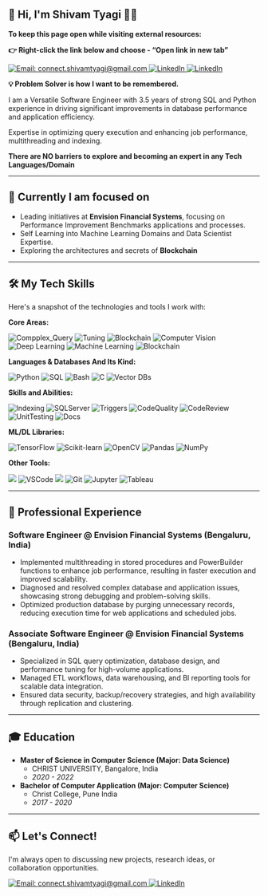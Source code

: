 ## 👋 Hi, I'm Shivam Tyagi 👨🏻

**To keep this page open while visiting external resources:**

**👉 Right-click the link below and choose - “Open link in new tab”**

<p align="left">
  <a href="mailto:connect.shivamtyagi@gmail.com">
    <img src='https://img.shields.io/badge/Email-connect.shivamtyagi@gmail.com-orange' alt='Email: connect.shivamtyagi@gmail.com' />
  </a>
  <a href="https://www.linkedin.com/in/shivam-tyagi-b1b040165/" target = "_blank">
    <!-- <img alt="LinkedIn" src="https://img.shields.io/badge/LinkedIn-dhirendrachoudhary-blue?style=flat-square&logo=linkedin"/>  -->
    <img src='https://img.shields.io/badge/LinkedIn-shivamtyagi-orange?style=flat-square&logo=linkedin' alt='LinkedIn' />
  </a>
  <a href="https://leetcode.com/u/Shivam_Tyagi/" target = "_blank">
    <!-- <img alt="LinkedIn" src="https://img.shields.io/badge/LinkedIn-dhirendrachoudhary-blue?style=flat-square&logo=linkedin"/>  -->
    <img src='https://img.shields.io/badge/LeetCode-Problem_Solving_Abilities-orange?style=flat-square&logo=linkedin' alt='LinkedIn' />
  </a>
  
</p>


**💡 Problem Solver is how I want to be remembered.**

I am a Versatile Software Engineer with 3.5 years of strong SQL and Python experience in driving significant improvements in database performance and application efficiency.

Expertise in optimizing query execution and enhancing job performance, multithreading and indexing.

**There are NO barriers to explore and becoming an expert in any Tech Languages/Domain**

---
## 🥏 Currently I am focused on

* Leading initiatives at **Envision Financial Systems**, focusing on Performance Improvement Benchmarks applications and processes.
* Self Learning into Machine Learning Domains and Data Scientist Expertise.
* Exploring the architectures and secrets of **Blockchain**

---

## 🛠️ My Tech Skills
Here's a snapshot of the technologies and tools I work with:

**Core Areas:**
<p align="left">
  <img src="https://img.shields.io/badge/Complex_Queries_SQL-teal?style=for-the-badge" alt="Compplex_Query"/>
  <img src="https://img.shields.io/badge/Performance_Tuning-F0E68C?style=for-the-badge" alt="Tuning"/>
  <img src="https://img.shields.io/badge/Store_Procedures-2F80ED?style=for-the-badge" alt="Blockchain"/>
  <img src="https://img.shields.io/badge/Computer_Vision-darkgreen?style=for-the-badge&logo=opencv&logoColor=white" alt="Computer Vision"/>
  <img src="https://img.shields.io/badge/Deep_Learning-orange?style=for-the-badge&logo=tensorflow" alt="Deep Learning"/>
  <img src="https://img.shields.io/badge/Machine_Learning-yellowgreen?style=for-the-badge&logo=scikitlearn" alt="Machine Learning"/>
  <img src="https://img.shields.io/badge/Blockchain-teal?style=for-the-badge" alt="Blockchain"/>
</p>


**Languages & Databases And Its Kind:**
<p align="left">
  <img src="https://img.shields.io/badge/Python-3776AB?style=for-the-badge&logo=python&logoColor=white" alt="Python"/>
  <img src="https://img.shields.io/badge/SQLServer-4479A1?style=for-the-badge&logo=postgresql&logoColor=white" alt="SQL"/>
  <img src="https://img.shields.io/badge/T_SQL-4EAA25?style=for-the-badge&logo=sql&logoColor=white" alt="Bash"/>
  <img src="https://img.shields.io/badge/OOPs-A8B9CC?style=for-the-badge&logo=oops&logoColor=black" alt="C"/>
  <img src="https://img.shields.io/badge/Vector_DBs-2F80ED?style=for-the-badge" alt="Vector DBs"/>
</p>

**Skills and Abilities:**
<p align="left">
  <img src="https://img.shields.io/badge/Indexing-3776AB?style=for-the-badge" alt="Indexing"/>
  <img src="https://img.shields.io/badge/Data_Framing-4479A1?style=for-the-badge" alt="SQLServer"/>
  <img src="https://img.shields.io/badge/Triggers-4EAA25?style=for-the-badge" alt="Triggers"/>
  <img src="https://img.shields.io/badge/Code_Quality-A8B9CC?style=for-the-badge" alt="CodeQuality"/>
  <img src="https://img.shields.io/badge/Code_Review-008CC1?style=for-the-badge" alt="CodeReview"/>
  <img src="https://img.shields.io/badge/Unit_Testing-336791?style=for-the-badge" alt="UnitTesting"/>
  <img src="https://img.shields.io/badge/Documentation-4479A1?style=for-the-badge" alt="Docs"/>
</p>

**ML/DL Libraries:**
<p align="left">
  <img src="https://img.shields.io/badge/TensorFlow-FF6F00?style=for-the-badge&logo=tensorflow&logoColor=white" alt="TensorFlow"/>
  <img src="https://img.shields.io/badge/Scikit--learn-F7931E?style=for-the-badge&logo=scikitlearn&logoColor=white" alt="Scikit-learn"/>
  <img src="https://img.shields.io/badge/OpenCV-5C3EE8?style=for-the-badge&logo=opencv&logoColor=white" alt="OpenCV"/>
  <img src="https://img.shields.io/badge/Pandas-150458?style=for-the-badge&logo=pandas&logoColor=white" alt="Pandas"/>
  <img src="https://img.shields.io/badge/NumPy-013243?style=for-the-badge&logo=numpy&logoColor=white" alt="NumPy"/>
</p>

**Other Tools:**
<p align="left">
  <img src="https://img.shields.io/badge/google_colab-F0E68C?style=for-the-badge&logo=google-colab&logoColor=black"/>
  <img src="https://img.shields.io/badge/VSCode-2F80ED?style=for-the-badge" alt="VSCode"/>
  <img src="https://img.shields.io/badge/google_colab-F0E68C?style=for-the-badge&logo=google-colab&logoColor=black"/>
  <img src="https://img.shields.io/badge/Git-F05032?style=for-the-badge&logo=git&logoColor=white" alt="Git"/>
  <img src="https://img.shields.io/badge/Jupyter-F37626?style=for-the-badge&logo=jupyter&logoColor=white" alt="Jupyter"/>
  <img src="https://img.shields.io/badge/Tableau-E97627?style=for-the-badge&logo=tableau&logoColor=white" alt="Tableau"/>
</p>

---

## 💼 Professional Experience

### Software Engineer @ Envision Financial Systems (Bengaluru, India)

*  Implemented multithreading in stored procedures and PowerBuilder functions to enhance job performance, resulting in faster execution and improved scalability.
*  Diagnosed and resolved complex database and application issues, showcasing strong debugging and problem-solving skills.
*  Optimized production database by purging unnecessary records, reducing execution time for web applications and scheduled jobs.

### Associate Software Engineer @ Envision Financial Systems (Bengaluru, India)

*  Specialized in SQL query optimization, database design, and performance tuning for high-volume applications.
*  Managed ETL workflows, data warehousing, and BI reporting tools for scalable data integration.
*  Ensured data security, backup/recovery strategies, and high availability through replication and clustering.

---

## 🎓 Education
* **Master of Science in Computer Science (Major: Data Science)**
    * CHRIST UNIVERSITY, Bangalore, India
    * *2020 - 2022*
* **Bachelor of Computer Application (Major: Computer Science)**
    * Christ College, Pune India
    * *2017 - 2020*

---

## 📫 Let's Connect!

I'm always open to discussing new projects, research ideas, or collaboration opportunities.

<p align="left">
  <a href="mailto:connect.shivamtyagi@gmail.com">
    <img src='https://img.shields.io/badge/Email-connect.shivamtyagi@gmail.com-orange' alt='Email: connect.shivamtyagi@gmail.com' />
  </a>
  <a href="https://www.linkedin.com/in/shivam-tyagi-b1b040165/">
    <!-- <img alt="LinkedIn" src="https://img.shields.io/badge/LinkedIn-dhirendrachoudhary-blue?style=flat-square&logo=linkedin"/>  -->
    <img src='https://img.shields.io/badge/LinkedIn-shivamtyagi-orange?style=flat-square&logo=linkedin' alt='LinkedIn' />
  </a>
</p>
<!-- <img src="https://github-readme-stats.vercel.app/api/top-langs?username=madushadhanushka&show_icons=true&locale=en&layout=compact&theme=chartreuse-dark" alt="ovi" />

<!--
**shivamtyagi577/shivamtyagi577** is a ✨ _special_ ✨ repository because its `README.md` (this file) appears on your GitHub profile.

Here are some ideas to get you started:

- 🔭 I’m currently working on ...
- 🌱 I’m currently learning ...
- 👯 I’m looking to collaborate on ...
- 🤔 I’m looking for help with ...
- 💬 Ask me about ...
- 📫 How to reach me: ...
- 😄 Pronouns: ...
- ⚡ Fun fact: ...
-->
